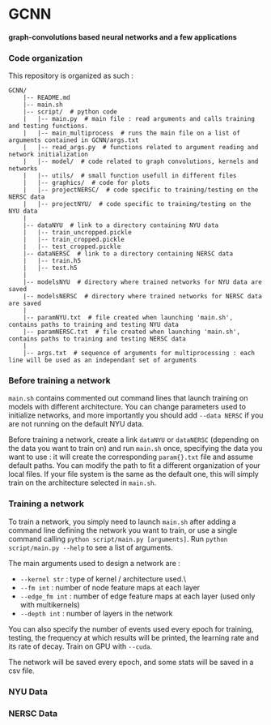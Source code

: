 # GCNN

#### graph-convolutions based neural networks and a few applications 

### Code organization
This repository is organized as such :
```
GCNN/
    |-- README.md
    |-- main.sh
    |-- script/  # python code
    |   |-- main.py  # main file : read arguments and calls training and testing functions.
    |	|-- main_multiprocess  # runs the main file on a list of arguments contained in GCNN/args.txt
    |	|-- read_args.py  # functions related to argument reading and network initialization
    |	|-- model/  # code related to graph convolutions, kernels and networks
    |	|-- utils/  # small function usefull in different files
    |	|-- graphics/  # code for plots
    |	|-- projectNERSC/  # code specific to training/testing on the NERSC data
    |	|-- projectNYU/  # code specific to training/testing on the NYU data
    |
    |-- dataNYU  # link to a directory containing NYU data
    |	|-- train_uncropped.pickle
    |	|-- train_cropped.pickle
    |	|-- test_cropped.pickle
    |-- dataNERSC  # link to a directory containing NERSC data
    |	|-- train.h5
    |	|-- test.h5
    |
    |-- modelsNYU  # directory where trained networks for NYU data are saved
    |-- modelsNERSC  # directory where trained networks for NERSC data are saved
    |
    |-- paramNYU.txt  # file created when launching 'main.sh', contains paths to training and testing NYU data
    |-- paramNERSC.txt  # file created when launching 'main.sh', contains paths to training and testing NERSC data
    |
    |-- args.txt  # sequence of arguments for multiprocessing : each line will be used as an independant set of arguments
```

### Before training a network

`main.sh` contains commented out command lines that launch training on models with different architecture. You can change parameters used to initialize networks, and more importantly you should add `--data NERSC` if you are not running on the default NYU data.

Before training a network, create a link `dataNYU` or `dataNERSC` (depending on the data you want to train on) and run `main.sh` once, specifying the data you want to use : it will create the corresponding `param{}.txt` file and assume default paths. You can modify the path to fit a different organization of your local files. If your file system is the same as the default one, this will simply train on the architecture selected in `main.sh`.

### Training a network

To train a network, you simply need to launch `main.sh` after adding a command line defining the network you want to train, or use a single command calling `python script/main.py [arguments]`. Run `python script/main.py --help` to see a list of arguments.

The main arguments used to design a network are :
* `--kernel str` : type of kernel / architecture used.\
* `--fm int` : number of node feature maps at each layer
* `--edge_fm int` : number of edge feature maps at each layer (used only with multikernels)
* `--depth int` : number of layers in the network

You can also specify the number of events used every epoch for training, testing, the frequency at which results will be printed, the learning rate and its rate of decay. Train on GPU with `--cuda`.

The network will be saved every epoch, and some stats will be saved in a csv file.

### NYU Data

### NERSC Data

